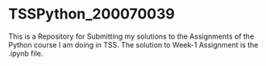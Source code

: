 # TSSPython_200070039
This is a Repository for Submitting my solutions to the Assignments of the Python course I am doing in TSS. The solution to Week-1 Assignment is the .ipynb file.
